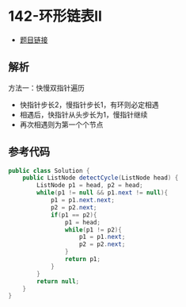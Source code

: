 # 142-环形链表II

- [题目链接](https://leetcode.cn/problems/linked-list-cycle-ii/)

## 解析

方法一：快慢双指针遍历
- 快指针步长2，慢指针步长1，有环则必定相遇
- 相遇后，快指针从头步长为1，慢指针继续
- 再次相遇则为第一个个节点

## 参考代码
```Java
public class Solution {
    public ListNode detectCycle(ListNode head) {
        ListNode p1 = head, p2 = head;
        while(p1 != null && p1.next != null){
            p1 = p1.next.next;
            p2 = p2.next;
            if(p1 == p2){
                p1 = head;
                while(p1 != p2){
                    p1 = p1.next;
                    p2 = p2.next;
                }
                return p1;
            }
        }
        return null;
    }
}
```
